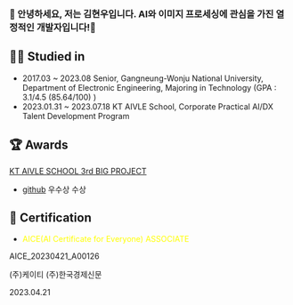 ### 👋 안녕하세요, 저는 김현우입니다. AI와 이미지 프로세싱에 관심을 가진 열정적인 개발자입니다!👋

<!--
**hyeonwooKim98/hyeonwooKim98** is a ✨ _special_ ✨ repository because its `README.md` (this file) appears on your GitHub profile.

Here are some ideas to get you started:

- 🔭 I’m currently working on ...
- 🌱 I’m currently learning ...
- 👯 I’m looking to collaborate on ...
- 🤔 I’m looking for help with ...
- 💬 Ask me about ...
- 📫 How to reach me: ...
- 😄 Pronouns: ...
- ⚡ Fun fact: ...
-->


👨‍🎓 Studied in
-------------------------------------
- 2017.03 ~ 2023.08 Senior, Gangneung-Wonju National University, Department of Electronic Engineering, Majoring in Technology (GPA : 3.1/4.5 (85.64/100) )
- 2023.01.31 ~ 2023.07.18 KT AIVLE School, Corporate Practical AI/DX Talent Development Program

🏆 Awards
-----------------------------------------
[KT AIVLE SCHOOL 3rd BIG PROJECT](https://github.com/KT-AIVLE-3rd-AI-Team10/funibuni-main)
- [github](https://github.com/KT-AIVLE-3rd-AI-Team10) 우수상 수상

🏹 Certification
------------------
- <span style="color:yellow">AICE(AI Certificate for Everyone) ASSOCIATE
  
AICE_20230421_A00126

(주)케이티 (주)한국경제신문

2023.04.21<span>
